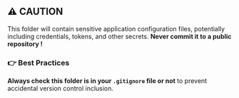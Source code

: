 
## ⚠️ CAUTION

This folder will contain sensitive application configuration files, potentially including credentials, tokens, and other secrets. **Never commit it to a public repository !**

### 👉 Best Practices

**Always check this folder is in your `.gitignore` file or not** to prevent accidental version control inclusion. 